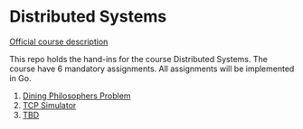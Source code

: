# Distributed Systems
[Official course description](https://learnit.itu.dk/local/coursebase/view.php?ciid=1240)

This repo holds the hand-ins for the course Distributed Systems. The course have 6 mandatory assignments. All assignments will be implemented in Go.
1. [Dining Philosophers Problem](https://github.com/SilasWW/DISYS/tree/main/Hand-in-01)
2. [TCP Simulator](https://github.com/SilasWW/DISYS/tree/main/Hand-in-02)
3. [TBD](https://github.com/SilasWW/DISYS/tree/main/Hand-in-03)
